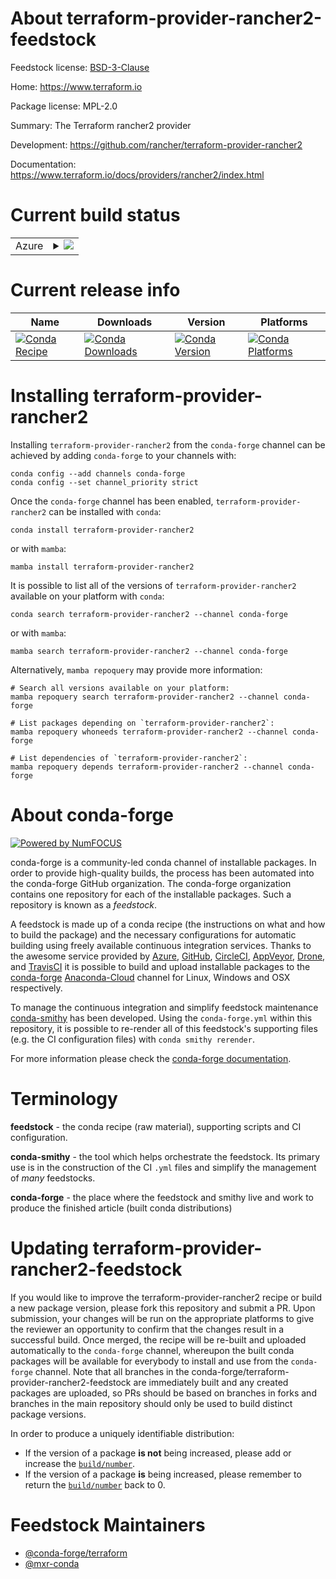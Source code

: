 About terraform-provider-rancher2-feedstock
===========================================

Feedstock license: [BSD-3-Clause](https://github.com/conda-forge/terraform-provider-rancher2-feedstock/blob/main/LICENSE.txt)

Home: https://www.terraform.io

Package license: MPL-2.0

Summary: The Terraform rancher2 provider

Development: https://github.com/rancher/terraform-provider-rancher2

Documentation: https://www.terraform.io/docs/providers/rancher2/index.html

Current build status
====================


<table>
    
  <tr>
    <td>Azure</td>
    <td>
      <details>
        <summary>
          <a href="https://dev.azure.com/conda-forge/feedstock-builds/_build/latest?definitionId=9716&branchName=main">
            <img src="https://dev.azure.com/conda-forge/feedstock-builds/_apis/build/status/terraform-provider-rancher2-feedstock?branchName=main">
          </a>
        </summary>
        <table>
          <thead><tr><th>Variant</th><th>Status</th></tr></thead>
          <tbody><tr>
              <td>linux_64</td>
              <td>
                <a href="https://dev.azure.com/conda-forge/feedstock-builds/_build/latest?definitionId=9716&branchName=main">
                  <img src="https://dev.azure.com/conda-forge/feedstock-builds/_apis/build/status/terraform-provider-rancher2-feedstock?branchName=main&jobName=linux&configuration=linux%20linux_64_" alt="variant">
                </a>
              </td>
            </tr><tr>
              <td>osx_64</td>
              <td>
                <a href="https://dev.azure.com/conda-forge/feedstock-builds/_build/latest?definitionId=9716&branchName=main">
                  <img src="https://dev.azure.com/conda-forge/feedstock-builds/_apis/build/status/terraform-provider-rancher2-feedstock?branchName=main&jobName=osx&configuration=osx%20osx_64_" alt="variant">
                </a>
              </td>
            </tr><tr>
              <td>win_64</td>
              <td>
                <a href="https://dev.azure.com/conda-forge/feedstock-builds/_build/latest?definitionId=9716&branchName=main">
                  <img src="https://dev.azure.com/conda-forge/feedstock-builds/_apis/build/status/terraform-provider-rancher2-feedstock?branchName=main&jobName=win&configuration=win%20win_64_" alt="variant">
                </a>
              </td>
            </tr>
          </tbody>
        </table>
      </details>
    </td>
  </tr>
</table>

Current release info
====================

| Name | Downloads | Version | Platforms |
| --- | --- | --- | --- |
| [![Conda Recipe](https://img.shields.io/badge/recipe-terraform--provider--rancher2-green.svg)](https://anaconda.org/conda-forge/terraform-provider-rancher2) | [![Conda Downloads](https://img.shields.io/conda/dn/conda-forge/terraform-provider-rancher2.svg)](https://anaconda.org/conda-forge/terraform-provider-rancher2) | [![Conda Version](https://img.shields.io/conda/vn/conda-forge/terraform-provider-rancher2.svg)](https://anaconda.org/conda-forge/terraform-provider-rancher2) | [![Conda Platforms](https://img.shields.io/conda/pn/conda-forge/terraform-provider-rancher2.svg)](https://anaconda.org/conda-forge/terraform-provider-rancher2) |

Installing terraform-provider-rancher2
======================================

Installing `terraform-provider-rancher2` from the `conda-forge` channel can be achieved by adding `conda-forge` to your channels with:

```
conda config --add channels conda-forge
conda config --set channel_priority strict
```

Once the `conda-forge` channel has been enabled, `terraform-provider-rancher2` can be installed with `conda`:

```
conda install terraform-provider-rancher2
```

or with `mamba`:

```
mamba install terraform-provider-rancher2
```

It is possible to list all of the versions of `terraform-provider-rancher2` available on your platform with `conda`:

```
conda search terraform-provider-rancher2 --channel conda-forge
```

or with `mamba`:

```
mamba search terraform-provider-rancher2 --channel conda-forge
```

Alternatively, `mamba repoquery` may provide more information:

```
# Search all versions available on your platform:
mamba repoquery search terraform-provider-rancher2 --channel conda-forge

# List packages depending on `terraform-provider-rancher2`:
mamba repoquery whoneeds terraform-provider-rancher2 --channel conda-forge

# List dependencies of `terraform-provider-rancher2`:
mamba repoquery depends terraform-provider-rancher2 --channel conda-forge
```


About conda-forge
=================

[![Powered by
NumFOCUS](https://img.shields.io/badge/powered%20by-NumFOCUS-orange.svg?style=flat&colorA=E1523D&colorB=007D8A)](https://numfocus.org)

conda-forge is a community-led conda channel of installable packages.
In order to provide high-quality builds, the process has been automated into the
conda-forge GitHub organization. The conda-forge organization contains one repository
for each of the installable packages. Such a repository is known as a *feedstock*.

A feedstock is made up of a conda recipe (the instructions on what and how to build
the package) and the necessary configurations for automatic building using freely
available continuous integration services. Thanks to the awesome service provided by
[Azure](https://azure.microsoft.com/en-us/services/devops/), [GitHub](https://github.com/),
[CircleCI](https://circleci.com/), [AppVeyor](https://www.appveyor.com/),
[Drone](https://cloud.drone.io/welcome), and [TravisCI](https://travis-ci.com/)
it is possible to build and upload installable packages to the
[conda-forge](https://anaconda.org/conda-forge) [Anaconda-Cloud](https://anaconda.org/)
channel for Linux, Windows and OSX respectively.

To manage the continuous integration and simplify feedstock maintenance
[conda-smithy](https://github.com/conda-forge/conda-smithy) has been developed.
Using the ``conda-forge.yml`` within this repository, it is possible to re-render all of
this feedstock's supporting files (e.g. the CI configuration files) with ``conda smithy rerender``.

For more information please check the [conda-forge documentation](https://conda-forge.org/docs/).

Terminology
===========

**feedstock** - the conda recipe (raw material), supporting scripts and CI configuration.

**conda-smithy** - the tool which helps orchestrate the feedstock.
                   Its primary use is in the construction of the CI ``.yml`` files
                   and simplify the management of *many* feedstocks.

**conda-forge** - the place where the feedstock and smithy live and work to
                  produce the finished article (built conda distributions)


Updating terraform-provider-rancher2-feedstock
==============================================

If you would like to improve the terraform-provider-rancher2 recipe or build a new
package version, please fork this repository and submit a PR. Upon submission,
your changes will be run on the appropriate platforms to give the reviewer an
opportunity to confirm that the changes result in a successful build. Once
merged, the recipe will be re-built and uploaded automatically to the
`conda-forge` channel, whereupon the built conda packages will be available for
everybody to install and use from the `conda-forge` channel.
Note that all branches in the conda-forge/terraform-provider-rancher2-feedstock are
immediately built and any created packages are uploaded, so PRs should be based
on branches in forks and branches in the main repository should only be used to
build distinct package versions.

In order to produce a uniquely identifiable distribution:
 * If the version of a package **is not** being increased, please add or increase
   the [``build/number``](https://docs.conda.io/projects/conda-build/en/latest/resources/define-metadata.html#build-number-and-string).
 * If the version of a package **is** being increased, please remember to return
   the [``build/number``](https://docs.conda.io/projects/conda-build/en/latest/resources/define-metadata.html#build-number-and-string)
   back to 0.

Feedstock Maintainers
=====================

* [@conda-forge/terraform](https://github.com/conda-forge/terraform/)
* [@mxr-conda](https://github.com/mxr-conda/)

